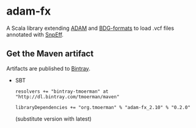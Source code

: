 # adam-fx

A Scala library extending [ADAM](https://github.com/bigdatagenomics/adam) and [BDG-formats](https://github.com/bigdatagenomics/bdg-formats) 
to load .vcf files annotated with [SnpEff](http://snpeff.sourceforge.net/). 

## Get the Maven artifact

Artifacts are published to [Bintray](https://bintray.com/tmoerman/maven/adam-fx).

* SBT

    `resolvers += "bintray-tmoerman" at "http://dl.bintray.com/tmoerman/maven"`

    `libraryDependencies += "org.tmoerman" % "adam-fx_2.10" % "0.2.0"`

    (substitute version with latest)
